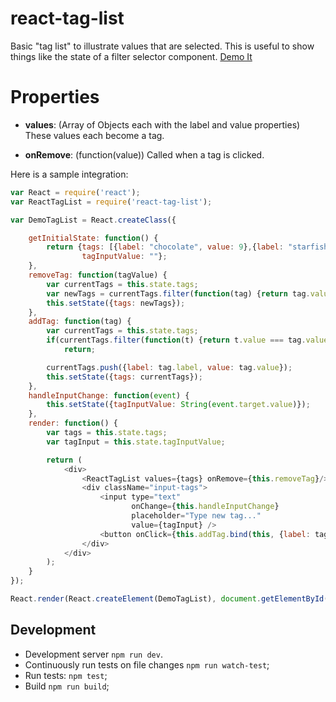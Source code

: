 # react-tag-list

Basic "tag list" to illustrate values that are selected. This is useful to show things like the state of a filter selector component. [Demo It](http://tehandyb.github.io/react-tag-list/)

Properties
==========

* **values**: (Array of Objects each with the label and value properties) These values each become a tag.

* **onRemove**: (function(value)) Called when a tag is clicked.

Here is a sample integration:

```js
var React = require('react');
var ReactTagList = require('react-tag-list');

var DemoTagList = React.createClass({

	getInitialState: function() {
		return {tags: [{label: "chocolate", value: 9},{label: "starfish", value: 8},{label: "strawberry", value: 10}],
				tagInputValue: ""};
	},
	removeTag: function(tagValue) {
		var currentTags = this.state.tags;
		var newTags = currentTags.filter(function(tag) {return tag.value !== tagValue;});
		this.setState({tags: newTags});
	},
	addTag: function(tag) {
		var currentTags = this.state.tags;
		if(currentTags.filter(function(t) {return t.value === tag.value;}).length > 0)
			return;

		currentTags.push({label: tag.label, value: tag.value});
		this.setState({tags: currentTags});
	},
	handleInputChange: function(event) {
		this.setState({tagInputValue: String(event.target.value)});
	},
	render: function() {
		var tags = this.state.tags;
		var tagInput = this.state.tagInputValue;

		return (
			<div>
				<ReactTagList values={tags} onRemove={this.removeTag}/>
				<div className="input-tags">
					<input type="text"
						   onChange={this.handleInputChange}
					       placeholder="Type new tag..."
					   	   value={tagInput} />
					<button onClick={this.addTag.bind(this, {label: tagInput, value: String(tagInput).length})}>Add Tag</button>
				</div>
			</div>
		);
	}
});

React.render(React.createElement(DemoTagList), document.getElementById('main'));
```

## Development

* Development server `npm run dev`.
* Continuously run tests on file changes `npm run watch-test`;
* Run tests: `npm test`;
* Build `npm run build`;
